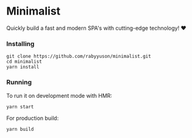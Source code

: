 # Minimalist

Quickly build a fast and modern SPA's with cutting-edge technology! ❤

### Installing

```
git clone https://github.com/rabyyuson/minimalist.git
cd minimalist
yarn install
```

### Running

To run it on development mode with HMR:

```
yarn start
```

For production build:

```
yarn build
```